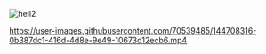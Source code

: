 ![hell2](https://user-images.githubusercontent.com/70539485/144740984-961b5d83-6094-404f-8492-e012c1e0c13c.jpg)

https://user-images.githubusercontent.com/70539485/144708316-0b387dc1-416d-4d8e-9e49-10673d12ecb6.mp4







